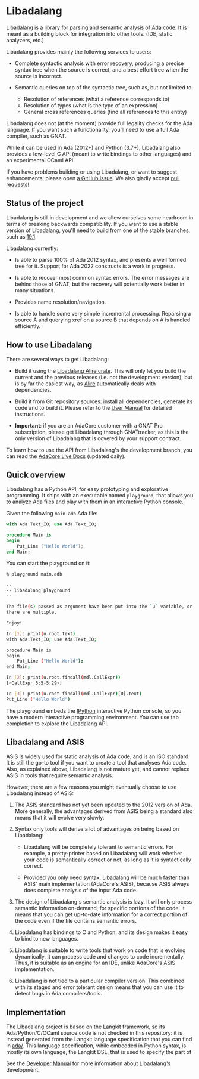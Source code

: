Libadalang
==========

Libadalang is a library for parsing and semantic analysis of Ada code. It is
meant as a building block for integration into other tools. (IDE, static
analyzers, etc.)

Libadalang provides mainly the following services to users:

* Complete syntactic analysis with error recovery, producing a precise syntax
  tree when the source is correct, and a best effort tree when the source is
  incorrect.

* Semantic queries on top of the syntactic tree, such as, but not limited to:
  * Resolution of references (what a reference corresponds to)
  * Resolution of types (what is the type of an expression)
  * General cross references queries (find all references to this entity)

Libadalang does not (at the moment) provide full legality checks for the Ada
language.  If you want such a functionality, you’ll need to use a full Ada
compiler, such as GNAT.

While it can be used in Ada (2012+) and Python (3.7+), Libadalang also provides
a low-level C API (meant to write bindings to other languages) and an
experimental OCaml API.

If you have problems building or using Libadalang, or want to suggest
enhancements, please open [a GitHub
issue](https://github.com/AdaCore/libadalang/issues/). We also gladly accept
[pull requests](https://github.com/AdaCore/libadalang/pulls)!

Status of the project
---------------------

Libadalang is still in development and we allow ourselves some headroom in
terms of breaking backwards compatibility. If you want to use a stable version
of Libadalang, you'll need to build from one of the stable branches, such as
[19.1](https://github.com/AdaCore/libadalang/tree/19.1).

Libadalang currently:

* Is able to parse 100% of Ada 2012 syntax, and presents a well formed tree for
  it. Support for Ada 2022 constructs is a work in progress.

* Is able to recover most common syntax errors. The error messages are
  behind those of GNAT, but the recovery will potentially work better in many
  situations.

* Provides name resolution/navigation.

* Is able to handle some very simple incremental processing. Reparsing a source
  A and querying xref on a source B that depends on A is handled efficiently.

How to use Libadalang
---------------------

There are several ways to get Libadalang:

* Build it using the [Libadalang Alire
  crate](https://alire.ada.dev/crates/libadalang).  This will only let you
  build the current and the previous releases (i.e. not the development
  version), but is by far the easiest way, as [Alire](https://alire.ada.dev/)
  automatically deals with dependencies.

* Build it from Git repository sources: install all dependencies, generate its
  code and to build it. Please refer to the [User
  Manual](user_manual/building.rst) for detailed instructions.

* **Important**: if you are an AdaCore customer with a GNAT Pro subscription,
  please get Libadalang through GNATtracker, as this is the only version of
  Libadalang that is covered by your support contract.

To learn how to use the API from Libadalang's the development branch, you can
read the [AdaCore Live
Docs](http://docs.adacore.com/live/wave/libadalang/html/libadalang_ug/index.html)
(updated daily).

Quick overview
--------------

Libadalang has a Python API, for easy prototyping and explorative programming.
It ships with an executable named `playground`, that allows you to analyze Ada
files and play with them in an interactive Python console.

Given the following `main.adb` Ada file:

~~~ada
with Ada.Text_IO; use Ada.Text_IO;

procedure Main is
begin
    Put_Line ("Hello World");
end Main;
~~~

You can start the playground on it:

~~~sh
% playground main.adb

--
-- libadalang playground
--

The file(s) passed as argument have been put into the `u` variable, or units if
there are multiple.

Enjoy!

In [1]: print(u.root.text)
with Ada.Text_IO; use Ada.Text_IO;

procedure Main is
begin
    Put_Line ("Hello World");
end Main;

In [2]: print(u.root.findall(mdl.CallExpr))
[<CallExpr 5:5-5:29>]

In [3]: print(u.root.findall(mdl.CallExpr)[0].text)
Put_Line ("Hello World")
~~~

The playground embeds the [IPython](https://ipython.org/) interactive Python
console, so you have a modern interactive programming environment. You can use
tab completion to explore the Libadalang API.

Libadalang and ASIS
-------------------

ASIS is widely used for static analysis of Ada code, and is an ISO standard. It
is still the go-to tool if you want to create a tool that analyses Ada code.
Also, as explained above, Libadalang is not mature yet, and cannot replace ASIS
in tools that require semantic analysis.

However, there are a few reasons you might eventually choose to use Libadalang
instead of ASIS:

1. The ASIS standard has not yet been updated to the 2012 version of Ada. More
   generally, the advantages derived from ASIS being a standard also means that
   it will evolve very slowly.

2. Syntax only tools will derive a lot of advantages on being based on
   Libadalang:

   * Libadalang will be completely tolerant to semantic errors. For example, a
     pretty-printer based on Libadalang will work whether your code is
     semantically correct or not, as long as it is syntactically correct.

   * Provided you only need syntax, Libadalang will be much faster than ASIS'
     main implementation (AdaCore's ASIS), because ASIS always does complete
     analysis of the input Ada code.

3. The design of Libadalang's semantic analysis is lazy. It will only process
   semantic information on-demand, for specific portions of the code. It means
   that you can get up-to-date information for a correct portion of the code
   even if the file contains semantic errors.

4. Libadalang has bindings to C and Python, and its design makes it easy to
   bind to new languages.

5. Libadalang is suitable to write tools that work on code that is evolving
   dynamically. It can process code and changes to code incrementally. Thus, it
   is suitable as an engine for an IDE, unlike AdaCore's ASIS implementation.

6. Libadalang is not tied to a particular compiler version. This combined with
   its staged and error tolerant design means that you can use it to detect
   bugs in Ada compilers/tools.

Implementation
--------------

The Libadalang project is based on the
[Langkit](https://github.com/AdaCore/langkit) framework, so its
Ada/Python/C/OCaml source code is not checked in this repository: it is instead
generated from the Langkit language specification that you can find in
[ada/](ada/). This language specification, while embedded in Python syntax, is
mostly its own language, the Langkit DSL, that is used to specify the part of

See the [Developer Manual](dev_manual) for more information about Libadalang's
development.
